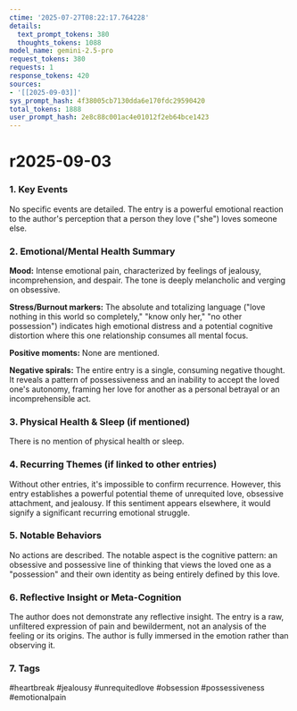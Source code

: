 ```yaml
---
ctime: '2025-07-27T08:22:17.764228'
details:
  text_prompt_tokens: 380
  thoughts_tokens: 1088
model_name: gemini-2.5-pro
request_tokens: 380
requests: 1
response_tokens: 420
sources:
- '[[2025-09-03]]'
sys_prompt_hash: 4f38005cb7130dda6e170fdc29590420
total_tokens: 1888
user_prompt_hash: 2e8c88c001ac4e01012f2eb64bce1423
---
```

# r2025-09-03

### 1. Key Events
No specific events are detailed. The entry is a powerful emotional reaction to the author's perception that a person they love ("she") loves someone else.

### 2. Emotional/Mental Health Summary
**Mood:** Intense emotional pain, characterized by feelings of jealousy, incomprehension, and despair. The tone is deeply melancholic and verging on obsessive.

**Stress/Burnout markers:** The absolute and totalizing language ("love nothing in this world so completely," "know only her," "no other possession") indicates high emotional distress and a potential cognitive distortion where this one relationship consumes all mental focus.

**Positive moments:** None are mentioned.

**Negative spirals:** The entire entry is a single, consuming negative thought. It reveals a pattern of possessiveness and an inability to accept the loved one's autonomy, framing her love for another as a personal betrayal or an incomprehensible act.

### 3. Physical Health & Sleep (if mentioned)
There is no mention of physical health or sleep.

### 4. Recurring Themes (if linked to other entries)
Without other entries, it's impossible to confirm recurrence. However, this entry establishes a powerful potential theme of unrequited love, obsessive attachment, and jealousy. If this sentiment appears elsewhere, it would signify a significant recurring emotional struggle.

### 5. Notable Behaviors
No actions are described. The notable aspect is the cognitive pattern: an obsessive and possessive line of thinking that views the loved one as a "possession" and their own identity as being entirely defined by this love.

### 6. Reflective Insight or Meta-Cognition
The author does not demonstrate any reflective insight. The entry is a raw, unfiltered expression of pain and bewilderment, not an analysis of the feeling or its origins. The author is fully immersed in the emotion rather than observing it.

### 7. Tags
#heartbreak #jealousy #unrequitedlove #obsession #possessiveness #emotionalpain